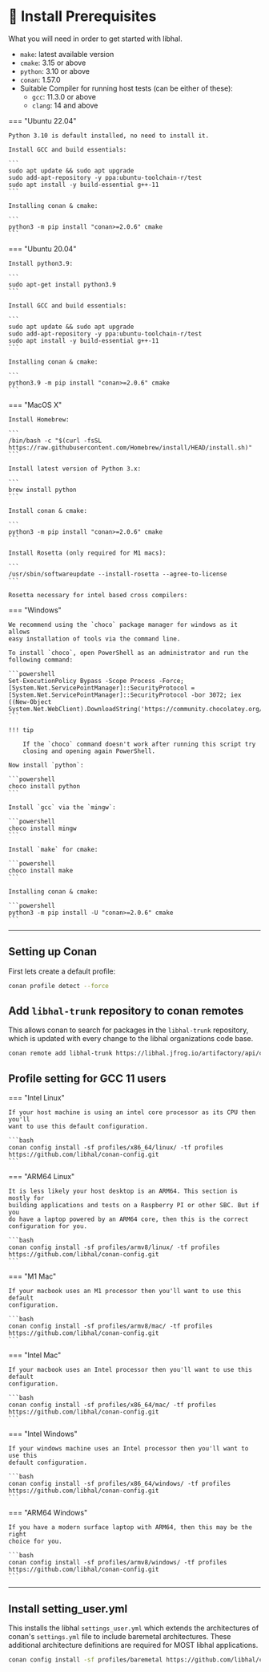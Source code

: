 # 🧰 Install Prerequisites

What you will need in order to get started with libhal.

- `make`: latest available version
- `cmake`: 3.15 or above
- `python`: 3.10 or above
- `conan`: 1.57.0
- Suitable Compiler for running host tests (can be either of these):
    - `gcc`: 11.3.0 or above
    - `clang`: 14 and above

=== "Ubuntu 22.04"

    Python 3.10 is default installed, no need to install it.

    Install GCC and build essentials:

    ```
    sudo apt update && sudo apt upgrade
    sudo add-apt-repository -y ppa:ubuntu-toolchain-r/test
    sudo apt install -y build-essential g++-11
    ```

    Installing conan & cmake:

    ```
    python3 -m pip install "conan>=2.0.6" cmake
    ```

=== "Ubuntu 20.04"

    Install python3.9:

    ```
    sudo apt-get install python3.9
    ```

    Install GCC and build essentials:

    ```
    sudo apt update && sudo apt upgrade
    sudo add-apt-repository -y ppa:ubuntu-toolchain-r/test
    sudo apt install -y build-essential g++-11
    ```

    Installing conan & cmake:

    ```
    python3.9 -m pip install "conan>=2.0.6" cmake
    ```

=== "MacOS X"

    Install Homebrew:

    ```
    /bin/bash -c "$(curl -fsSL https://raw.githubusercontent.com/Homebrew/install/HEAD/install.sh)"
    ```

    Install latest version of Python 3.x:

    ```
    brew install python
    ```

    Install conan & cmake:

    ```
    python3 -m pip install "conan>=2.0.6" cmake
    ```

    Install Rosetta (only required for M1 macs):

    ```
    /usr/sbin/softwareupdate --install-rosetta --agree-to-license
    ```

    Rosetta necessary for intel based cross compilers:

=== "Windows"

    We recommend using the `choco` package manager for windows as it allows
    easy installation of tools via the command line.

    To install `choco`, open PowerShell as an administrator and run the
    following command:

    ```powershell
    Set-ExecutionPolicy Bypass -Scope Process -Force; [System.Net.ServicePointManager]::SecurityProtocol = [System.Net.ServicePointManager]::SecurityProtocol -bor 3072; iex ((New-Object System.Net.WebClient).DownloadString('https://community.chocolatey.org/install.ps1'))
    ```

    !!! tip

        If the `choco` command doesn't work after running this script try
        closing and opening again PowerShell.

    Now install `python`:

    ```powershell
    choco install python
    ```

    Install `gcc` via the `mingw`:

    ```powershell
    choco install mingw
    ```

    Install `make` for cmake:

    ```powershell
    choco install make
    ```

    Installing conan & cmake:

    ```powershell
    python3 -m pip install -U "conan>=2.0.6" cmake
    ```

---

## Setting up Conan

First lets create a default profile:

```bash
conan profile detect --force
```

## Add `libhal-trunk` repository to conan remotes

This allows conan to search for packages in the `libhal-trunk` repository, which
is updated with every change to the libhal organizations code base.

```bash
conan remote add libhal-trunk https://libhal.jfrog.io/artifactory/api/conan/trunk-conan
```

## Profile setting for GCC 11 users

=== "Intel Linux"

    If your host machine is using an intel core processor as its CPU then you'll
    want to use this default configuration.

    ```bash
    conan config install -sf profiles/x86_64/linux/ -tf profiles https://github.com/libhal/conan-config.git
    ```

=== "ARM64 Linux"

    It is less likely your host desktop is an ARM64. This section is mostly for
    building applications and tests on a Raspberry PI or other SBC. But if you
    do have a laptop powered by an ARM64 core, then this is the correct
    configuration for you.

    ```bash
    conan config install -sf profiles/armv8/linux/ -tf profiles https://github.com/libhal/conan-config.git
    ```

=== "M1 Mac"

    If your macbook uses an M1 processor then you'll want to use this default
    configuration.

    ```bash
    conan config install -sf profiles/armv8/mac/ -tf profiles https://github.com/libhal/conan-config.git
    ```

=== "Intel Mac"

    If your macbook uses an Intel processor then you'll want to use this default
    configuration.

    ```bash
    conan config install -sf profiles/x86_64/mac/ -tf profiles https://github.com/libhal/conan-config.git
    ```

=== "Intel Windows"

    If your windows machine uses an Intel processor then you'll want to use this
    default configuration.

    ```bash
    conan config install -sf profiles/x86_64/windows/ -tf profiles https://github.com/libhal/conan-config.git
    ```

=== "ARM64 Windows"

    If you have a modern surface laptop with ARM64, then this may be the right
    choice for you.

    ```bash
    conan config install -sf profiles/armv8/windows/ -tf profiles https://github.com/libhal/conan-config.git
    ```

---

## Install setting_user.yml

This installs the libhal `settings_user.yml` which extends the architectures of
conan's `settings.yml` file to include baremetal architectures. These additional
architecture definitions are required for MOST libhal applications.

```bash
conan config install -sf profiles/baremetal https://github.com/libhal/conan-config.git
```
